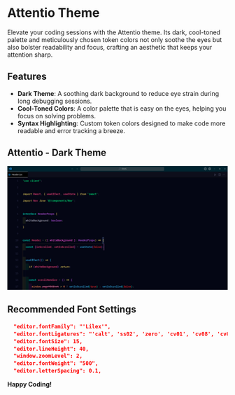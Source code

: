 # Attentio Theme 

Elevate your coding sessions with the Attentio theme. Its dark, cool-toned palette and meticulously chosen token colors not only soothe the eyes but also bolster readability and focus, crafting an aesthetic that keeps your attention sharp.

## Features

- **Dark Theme**: A soothing dark background to reduce eye strain during long debugging sessions.
- **Cool-Toned Colors**: A color palette that is easy on the eyes, helping you focus on solving problems.
- **Syntax Highlighting**: Custom token colors designed to make code more readable and error tracking a breeze.

## Attentio - Dark Theme
<img src="images/image.png" style="width: 800px; height=800px">

## Recommended Font Settings

```json
  "editor.fontFamily": "'Lilex'",
  "editor.fontLigatures": "'calt', 'ss02', 'zero', 'cv01', 'cv08', 'cv09'",
  "editor.fontSize": 15,
  "editor.lineHeight": 40,
  "window.zoomLevel": 2,
  "editor.fontWeight": "500",
  "editor.letterSpacing": 0.1,
```

**Happy Coding!**
